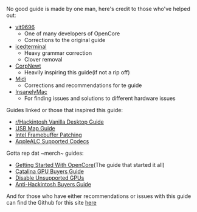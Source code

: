 No good guide is made by one man, here's credit to those who've helped out:

* [vit9696](https://github.com/vit9696)
   * One of many developers of OpenCore
   * Corrections to the original guide
* [icedterminal](https://github.com/icedterminal)
   * Heavy grammar correction
   * Clover removal
* [CorpNewt](https://github.com/corpnewt)
   * Heavily inspiring this guide(if not a rip off)
* [Midi](https://github.com/midi1996)
   * Corrections and recommendations for te guide
* [InsanelyMac](https://www.insanelymac.com)
   * For finding issues and solutions to different hardware issues
   
   
Guides linked or those that inspired this guide:

* [r/Hackintosh Vanilla Desktop Guide](https://hackintosh.gitbook.io/-r-hackintosh-vanilla-desktop-guide/)
* [USB Map Guide](https://usb-map.gitbook.io/project/)
* [Intel Framebuffer Patching](https://www.insanelymac.com/forum/topic/334899-intel-framebuffer-patching-using-whatevergreen/?tab=comments#comment-2626271)
* [AppleALC Supported Codecs](https://github.com/acidanthera/AppleALC/wiki/Supported-codecs)



Gotta rep dat ~merch~ guides:
* [Getting Started With OpenCore](https://github.com/khronokernel/Getting-Started-With-OpenCore)(The guide that started it all)
* [Catalina GPU Buyers Guide](https://khronokernel-3.gitbook.io/catalina-gpu-buyers-guide/)
* [Disable Unsupported GPUs](https://khronokernel-4.gitbook.io/disable-unsupported-gpus/)
* [Anti-Hackintosh Buyers Guide](https://khronokernel-5.gitbook.io/anti-hackintosh-buyers-guide/)

And for those who have either recommendations or issues with this guide can find the Github for this site [here](https://github.com/khronokernel/Opencore-Vanilla-Desktop-Guide)
